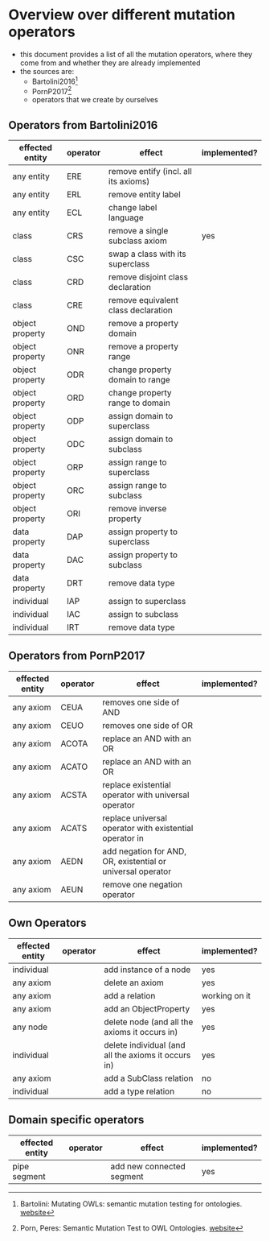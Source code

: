# Overview over different mutation operators 

- this document provides a list of all the mutation operators, where they come from and whether they are already implemented
- the sources are:
    - Bartolini2016[^1]
    - PornP2017[^2]
    - operators that we create by ourselves


## Operators from Bartolini2016

| effected entity | operator | effect                               | implemented? |
|-----------------|----------|--------------------------------------|--------------|
| any entity      | ERE      | remove entify (incl. all its axioms) |              |
| any entity      | ERL      | remove entity label                  |              |
| any entity      | ECL      | change label language                |              |
| class           | CRS      | remove a single subclass axiom       | yes          |
| class           | CSC      | swap a class with its superclass     |              |
| class           | CRD      | remove disjoint class declaration    |              |
| class           | CRE      | remove equivalent class declaration  |              |
| object property | OND      | remove a property domain             |              |
| object property | ONR      | remove a property range              |              |
| object property | ODR      | change property domain to range      |              |
| object property | ORD      | change property range to domain      |              |
| object property | ODP      | assign domain to superclass          |              |
| object property | ODC      | assign domain to subclass            |              |
| object property | ORP      | assign range to superclass           |              |
| object property | ORC      | assign range to subclass             |              |
| object property | ORI      | remove inverse property              |              |
| data property   | DAP      | assign property to superclass        |              |
| data property   | DAC      | assign property to subclass          |              |
| data property   | DRT      | remove data type                     |              |
| individual      | IAP      | assign to superclass                 |              |
| individual      | IAC      | assign to subclass                   |              |
| individual      | IRT      | remove data type                     |              |

## Operators from PornP2017

| effected entity | operator | effect                                                      | implemented? |
|-----------------|----------|-------------------------------------------------------------|--------------|
| any axiom       | CEUA     | removes one side of AND                                     |              |
| any axiom       | CEUO     | removes one side of OR                                      |              |
| any axiom       | ACOTA    | replace an AND with an OR                                   |              |
| any axiom       | ACATO    | replace an AND with an OR                                   |              |
| any axiom       | ACSTA    | replace existential operator with universal operator        |              |
| any axiom       | ACATS    | replace universal operator with existential operator in     |              |
| any axiom       | AEDN     | add negation for AND, OR, existential or universal operator |              |
| any axiom       | AEUN     | remove one negation operator                                |              |

## Own Operators

| effected entity | operator | effect                                              | implemented?  |
|-----------------|----------|-----------------------------------------------------|---------------|
| individual      |          | add instance of a node                              | yes           |
| any axiom       |          | delete an axiom                                     | yes           |
| any axiom       |          | add a relation                                      | working on it |
| any axiom       |          | add an ObjectProperty                               | yes           |
| any node        |          | delete node (and all the axioms it occurs in)       | yes           |
| individual      |          | delete individual (and all the axioms it occurs in) | yes           |
| any axiom       |          | add a SubClass relation                             | no            |
| individual      |          | add a type relation                                 | no            |

## Domain specific operators

| effected entity | operator | effect                    | implemented? |
|-----------------|----------|---------------------------|--------------|
| pipe segment    |          | add new connected segment | yes          |





[^1]: Bartolini: Mutating OWLs: semantic mutation testing for ontologies. [website](https://orbilu.uni.lu/handle/10993/24577)
[^2]: Porn, Peres: Semantic Mutation Test to OWL Ontologies. [website](http://www.scitepress.org/DigitalLibrary/Link.aspx?doi=10.5220/0006335204340441)
